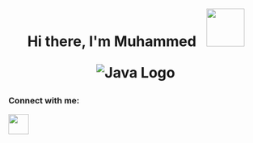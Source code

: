 <h1 align="center">Hi there, I'm Muhammed &nbsp; <img src ="https://media.giphy.com/media/ujrj9aoOdNvXO/giphy.gif" width="75"</h1>
<p align="center"> 
<img alt="Java Logo" src="https://nexax.in/wp-content/uploads/2020/11/java-1.gif"/>
</p>

<h3 align="left">Connect with me:</h3>
<p align="left">
<a href="msaid.1996@hotmail.com""> <img src="https://www.lahoralatina.net/apple-mail-icon" width="40" height="40"/> </a>
</p>

<!--
**CheaterFox/CheaterFox** is a ✨ _special_ ✨ repository because its `README.md` (this file) appears on your GitHub profile.

Here are some ideas to get you started:

- 🔭 I’m currently working on ...
- 🌱 I’m currently learning ...
- 👯 I’m looking to collaborate on ...
- 🤔 I’m looking for help with ...
- 💬 Ask me about ...
- 📫 How to reach me: ...
- 😄 Pronouns: ...
- ⚡ Fun fact: ...
-->
